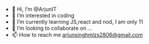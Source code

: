 - 👋 Hi, I’m @ArjunIT
- 👀 I’m interested in coding
- 🌱 I’m currently learning JS,react and nod, I am only 11
- 💞️ I’m looking to collaborate on ...
- 📫 How to reach me arjunsinghmlzs2806@gmail.com

<!---
ArjunIT is a ✨ special ✨ repository because its `README.md` (this file) appears on your GitHub profile.
You can click the Preview link to take a look at your changes.
--->
